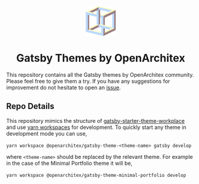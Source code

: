 <p align="center">
  <a href="https://www.openarchitex.dev">
    <img alt="OpenArchitex" src="https://raw.githubusercontent.com/OpenArchitex/gatsby-themes/master/examples/minimal-portfolio/src/images/favicon.png" width="80" />
  </a>
</p>
<h1 align="center">
  Gatsby Themes by OpenArchitex
</h1>

This repository contains all the Gatsby themes by OpenArchitex community. Please feel free
to give them a try. If you have any suggestions for improvement do not hesitate to  open an [issue](https://github.com/OpenArchitex/gatsby-themes/issues/new/choose).

## Repo Details

This repository mimics the structure of [gatsby-starter-theme-workplace](https://github.com/gatsbyjs/gatsby-starter-theme-workspace) 
and use [yarn workspaces](https://classic.yarnpkg.com/en/docs/workspaces/) for development. To
quickly start any theme in development mode you can use,

`yarn workspace @openarchitex/gatsby-theme-<theme-name> gatsby develop`

where `<theme-name>` should be replaced by the relevant theme. For example in the case of 
the Minimal Portfolio theme it will be,

`yarn workspace @openarchitex/gatsby-theme-minimal-portfolio develop`